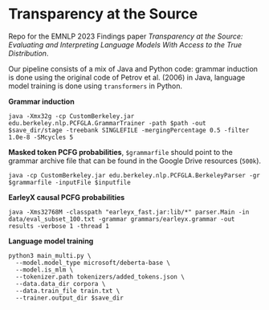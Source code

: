 # Transparency at the Source
Repo for the EMNLP 2023 Findings paper _Transparency at the Source: Evaluating and Interpreting Language Models With Access to the True Distribution_.

Our pipeline consists of a mix of Java and Python code: grammar induction is done using the original code of Petrov et al. (2006) in Java, language model training is done using `transformers` in Python.

**Grammar induction** 
```
java -Xmx32g -cp CustomBerkeley.jar edu.berkeley.nlp.PCFGLA.GrammarTrainer -path $path -out $save_dir/stage -treebank SINGLEFILE -mergingPercentage 0.5 -filter 1.0e-8 -SMcycles 5
```

**Masked token PCFG probabilities**, `$grammarfile` should point to the grammar archive file that can be found in the Google Drive resources (`500k`).
```
java -cp CustomBerkeley.jar edu.berkeley.nlp.PCFGLA.BerkeleyParser -gr $grammarfile -inputFile $inputfile
```

**EarleyX causal PCFG probabilities**
```
java -Xms32768M -classpath "earleyx_fast.jar:lib/*" parser.Main -in data/eval_subset_100.txt -grammar grammars/earleyx.grammar -out results -verbose 1 -thread 1
```

**Language model training**
```
python3 main_multi.py \
  --model.model_type microsoft/deberta-base \
  --model.is_mlm \
  --tokenizer.path tokenizers/added_tokens.json \
  --data.data_dir corpora \
  --data.train_file train.txt \
  --trainer.output_dir $save_dir
```
